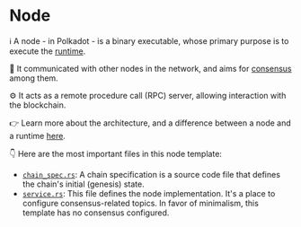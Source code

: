 # Node

ℹ️ A node -  in Polkadot - is a binary executable, whose primary purpose is to execute the [runtime](../runtime/README.md).

🔗 It communicated with other nodes in the network, and aims for [consensus](https://wiki.polkadot.network/docs/learn-consensus) among them.

⚙️ It acts as a remote procedure call (RPC) server, allowing interaction with the blockchain.

👉 Learn more about the architecture, and a difference between a node and a runtime [here](https://paritytech.github.io/polkadot-sdk/master/polkadot_sdk_docs/reference_docs/wasm_meta_protocol/index.html).

👇 Here are the most important files in this node template:

- [`chain_spec.rs`](./src/chain_spec.rs): A chain specification is a source code file that defines the chain's initial (genesis) state.
- [`service.rs`](./src/service.rs): This file defines the node implementation. It's a place to configure consensus-related topics. In favor of minimalism, this template has no consensus configured.
